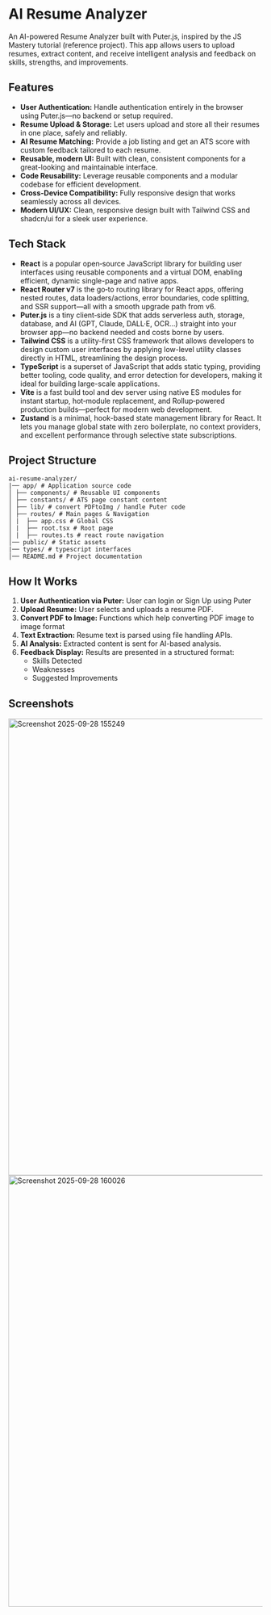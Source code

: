 # AI Resume Analyzer
An AI-powered Resume Analyzer built with Puter.js, inspired by the JS Mastery tutorial (reference project). This app allows users to upload resumes, extract content, and receive intelligent analysis and feedback on skills, strengths, and improvements.

## Features
- **User Authentication:** Handle authentication entirely in the browser using Puter.js—no backend or setup required.
- **Resume Upload & Storage:** Let users upload and store all their resumes in one place, safely and reliably.
- **AI Resume Matching:** Provide a job listing and get an ATS score with custom feedback tailored to each resume.
- **Reusable, modern UI:** Built with clean, consistent components for a great-looking and maintainable interface.
- **Code Reusability:** Leverage reusable components and a modular codebase for efficient development.
- **Cross-Device Compatibility:** Fully responsive design that works seamlessly across all devices.
- **Modern UI/UX:** Clean, responsive design built with Tailwind CSS and shadcn/ui for a sleek user experience.

## Tech Stack
- **React** is a popular open‑source JavaScript library for building user interfaces using reusable components and a virtual DOM, enabling efficient, dynamic single-page and native apps.
- **React Router v7** is the go‑to routing library for React apps, offering nested routes, data loaders/actions, error boundaries, code splitting, and SSR support—all with a smooth upgrade path from v6.
- **Puter.js** is a tiny client‑side SDK that adds serverless auth, storage, database, and AI (GPT, Claude, DALL·E, OCR…) straight into your browser app—no backend needed and costs borne by users.
- **Tailwind CSS** is a utility-first CSS framework that allows developers to design custom user interfaces by applying low-level utility classes directly in HTML, streamlining the design process.
- **TypeScript** is a superset of JavaScript that adds static typing, providing better tooling, code quality, and error detection for developers, making it ideal for building large-scale applications.
- **Vite** is a fast build tool and dev server using native ES modules for instant startup, hot‑module replacement, and Rollup‑powered production builds—perfect for modern web development.
- **Zustand** is a minimal, hook-based state management library for React. It lets you manage global state with zero boilerplate, no context providers, and excellent performance through selective state subscriptions.

## Project Structure

```
ai-resume-analyzer/
|── app/ # Application source code
│ ├── components/ # Reusable UI components
│ ├── constants/ # ATS page constant content
│ ├── lib/ # convert PDFtoImg / handle Puter code
│ ├── routes/ # Main pages & Navigation
│ |  ├── app.css # Global CSS
│ |  ├── root.tsx # Root page
│ |  ├── routes.ts # react route navigation
│── public/ # Static assets
|── types/ # typescript interfaces
│── README.md # Project documentation
```

## How It Works
1. **User Authentication via Puter:** User can login or Sign Up using Puter
2. **Upload Resume:** User selects and uploads a resume PDF.
3. **Convert PDF to Image:** Functions which help converting PDF image to image format
4. **Text Extraction:** Resume text is parsed using file handling APIs.
5. **AI Analysis:** Extracted content is sent for AI-based analysis.
6. **Feedback Display:** Results are presented in a structured format:
      - Skills Detected
      - Weaknesses
      - Suggested Improvements

## Screenshots  

<img width="1047" height="905" alt="Screenshot 2025-09-28 155249" src="https://github.com/user-attachments/assets/0502e9f9-7f1e-4280-b2e5-4ccb7b403dad" />

<img width="961" height="855" alt="Screenshot 2025-09-28 160026" src="https://github.com/user-attachments/assets/3fe11a5d-f992-4e5c-baef-07332a52fd44" />
